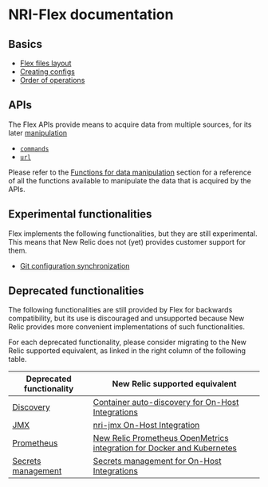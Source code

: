 # NRI-Flex documentation

## Basics

- [Flex files layout](basics/file_layout.md)
- [Creating configs](basics/creating_configs.md)
- [Order of operations](basics/order_of_operations.md)

## APIs

The Flex APIs provide means to acquire data from multiple sources, for its later
[manipulation](apis/functions.md)

- [`commands`](apis/commands.md)
- [`url`](apis/url.md)

Please refer to the [Functions for data manipulation](apis/functions.md) section for
a reference of all the functions available to manipulate the data that is acquired by
the APIs.

## Experimental functionalities

Flex implements the following functionalities, but they are still experimental. This means
that New Relic does not (yet) provides customer support for them.

- [Git configuration synchronization](experimental/git_sync.md)

## Deprecated functionalities

The following functionalities are still provided by Flex for backwards compatibility, but
its use is discouraged and unsupported because New Relic provides more convenient implementations
of such functionalities.

For each deprecated functionality, please consider migrating to the New Relic supported equivalent,
as linked in the right column of the following table. 

| Deprecated functionality | New Relic supported equivalent |
|---|---|
| [Discovery](deprecated/discovery.md) | [Container auto-discovery for On-Host Integrations](https://docs.newrelic.com/docs/integrations/host-integrations/installation/container-auto-discovery) |
| [JMX](deprecated/jmx.md) | [nri-jmx On-Host Integration](http://github.com/newrelic/nri-jmx) |
| [Prometheus](deprecated/prometheus.md) | [New Relic Prometheus OpenMetrics integration for Docker and Kubernetes](https://docs.newrelic.com/docs/integrations/prometheus-integrations) |
| [Secrets management](deprecated/secrets.md) | [Secrets management for On-Host Integrations](https://docs.newrelic.com/docs/integrations/host-integrations/installation/secrets-management) |


